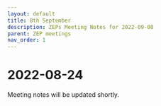 ```yaml
---
layout: default
title: 8th September
description: ZEPs Meeting Notes for 2022-09-08
parent: ZEP meetings
nav_order: 1
---
```


# 2022-08-24

Meeting notes will be updated shortly.